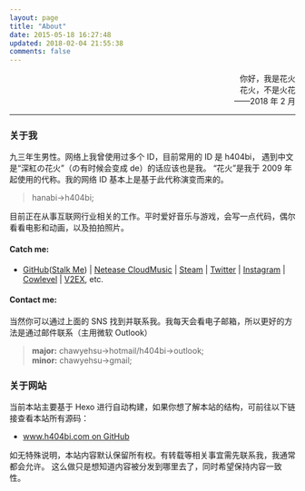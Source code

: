 ```yaml
---
layout: page
title: "About"
date: 2015-05-18 16:27:48
updated: 2018-02-04 21:55:38
comments: false
---
```


<div style="text-align:right">
你好，我是花火<br>花火，不是火花<br>——2018 年 2 月
</div>
<hr>

### 关于我

九三年生男性。网络上我曾使用过多个 ID，目前常用的 ID 是 h404bi，
遇到中文是“深紅の花火”（の有时候会变成 de）的话应该也是我。
“花火”是我于 2009 年起使用的代称。我的网络 ID 基本上是基于此代称演变而来的。

> hanabi->h404bi;

目前正在从事互联网行业相关的工作。平时爱好音乐与游戏，会写一点代码，偶尔看看电影和动画，以及拍拍照片。

#### Catch me:

 - [GitHub](https://github.com/h404bi)([Stalk Me](https://gitstalk.netlify.com/h404bi)) | [Netease CloudMusic](http://music.163.com/#/user/home?id=35631431) | [Steam](http://steamcommunity.com/id/h404bi) | [Twitter](https://twitter.com/h404bi) | [Instagram](https://www.instagram.com/chawyehsu/) | [Cowlevel](https://cowlevel.net/people/h404bi) | [V2EX](https://www.v2ex.com/member/h404bi), etc.

#### Contact me:

当然你可以通过上面的 SNS 找到并联系我。我每天会看电子邮箱，所以更好的方法是通过邮件联系（主用微软 Outlook）

> **major:** chawyehsu->hotmail/h404bi->outlook;  
> <span class="meta">**minor:** chawyehsu->gmail;</span>

### 关于网站

当前本站主要基于 Hexo 进行自动构建，如果你想了解本站的结构，可前往以下链接查看本站所有源码：

- [www.h404bi.com on GitHub](https://github.com/h404bi/www.h404bi.com)

如无特殊说明，本站内容默认保留所有权。有转载等相关事宜需先联系我，我通常都会允许。
这么做只是想知道内容被分发到哪里去了，同时希望保持内容一致性。

